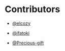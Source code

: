 # Contributors
-  [@elcozy](https://github.com/elcozy)

-  [@ifatoki](https://github.com/ifatoki)

- [@Precious-gift](https://github.com/Precious-gift)